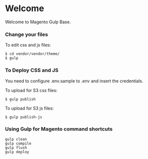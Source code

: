 <h1>Welcome</h1>
Welcome to Magento Gulp Base.

<h3>Change your files</h3>

To edit css and js files:
```
$ cd vendor/vendor/theme/
$ gulp
```


<h3>To Deploy CSS and JS</h3>
You need to configure .env.sample to .env and insert the credentials.

To upload for S3 css files:
```
$ gulp publish
```

To upload for S3 js files:
```
$ gulp publish-js
```


<h3>Using Gulp for Magento command shortcuts</h3>

```
gulp clean
gulp compile
gulp flush
gulp deploy
```

